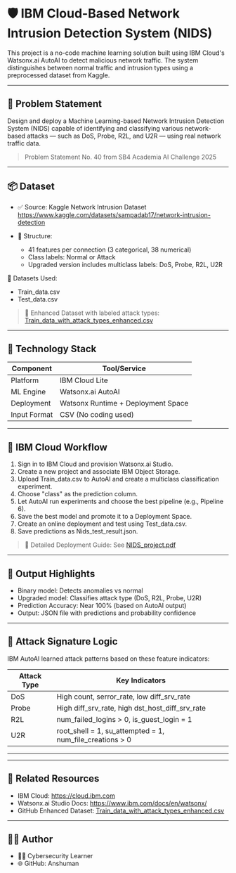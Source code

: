 <h1>🛡️ IBM Cloud-Based Network Intrusion Detection System (NIDS)</h1>

This project is a no-code machine learning solution built using IBM Cloud's Watsonx.ai AutoAI to detect malicious network traffic. The system distinguishes between normal traffic and intrusion types using a preprocessed dataset from Kaggle.

---

<h2>📌 Problem Statement</h2>

Design and deploy a Machine Learning-based Network Intrusion Detection System (NIDS) capable of identifying and classifying various network-based attacks — such as DoS, Probe, R2L, and U2R — using real network traffic data.

> Problem Statement No. 40 from SB4 Academia AI Challenge 2025

---

<h2>📦 Dataset</h2>

- ✅ Source: Kaggle Network Intrusion Dataset  
  https://www.kaggle.com/datasets/sampadab17/network-intrusion-detection

- 🧪 Structure:
  - 41 features per connection (3 categorical, 38 numerical)
  - Class labels: Normal or Attack
  - Upgraded version includes multiclass labels: DoS, Probe, R2L, U2R

📁 Datasets Used:
- Train_data.csv
- Test_data.csv

> 🔗 Enhanced Dataset with labeled attack types:  
> [Train_data_with_attack_types_enhanced.csv](https://github.com/unitedrider007/IBM-edunet-project/blob/main/Train_data_with_attack_types_enhanced.csv)

---

<h2>🧠 Technology Stack</h2>

| Component        | Tool/Service                         |
|------------------|--------------------------------------|
| Platform         | IBM Cloud Lite                      |
| ML Engine        | Watsonx.ai AutoAI                   |
| Deployment       | Watsonx Runtime + Deployment Space  |
| Input Format     | CSV (No coding used)                |

---

<h2>🚀 IBM Cloud Workflow</h2>

1. Sign in to IBM Cloud and provision Watsonx.ai Studio.
2. Create a new project and associate IBM Object Storage.
3. Upload Train_data.csv to AutoAI and create a multiclass classification experiment.
4. Choose "class" as the prediction column.
5. Let AutoAI run experiments and choose the best pipeline (e.g., Pipeline 6).
6. Save the best model and promote it to a Deployment Space.
7. Create an online deployment and test using Test_data.csv.
8. Save predictions as Nids_test_result.json.

> 🔗 Detailed Deployment Guide: See [NIDS_project.pdf](https://github.com/unitedrider007/IBM-edunet-project/blob/821d6dd230556f9d6506ff565e15bd31679cd199/NIDS_project.pdf)

---

<h2>🎯 Output Highlights</h2>

- Binary model: Detects anomalies vs normal
- Upgraded model: Classifies attack type (DoS, R2L, Probe, U2R)
- Prediction Accuracy: Near 100% (based on AutoAI output)
- Output: JSON file with predictions and probability confidence


---

<h2>🧪 Attack Signature Logic</h2>

IBM AutoAI learned attack patterns based on these feature indicators:

| Attack Type | Key Indicators |
|-------------|----------------|
| DoS         | High count, serror_rate, low diff_srv_rate |
| Probe       | High diff_srv_rate, high dst_host_diff_srv_rate |
| R2L         | num_failed_logins > 0, is_guest_login = 1 |
| U2R         | root_shell = 1, su_attempted = 1, num_file_creations > 0 |

---


---

<h2>🔗 Related Resources</h2>

- IBM Cloud: https://cloud.ibm.com  
- Watsonx.ai Studio Docs: https://www.ibm.com/docs/en/watsonx/  
- GitHub Enhanced Dataset: [Train_data_with_attack_types_enhanced.csv](https://github.com/unitedrider007/IBM-edunet-project/blob/main/Train_data_with_attack_types_enhanced.csv)
---

<h2>🙋‍♂️ Author</h2>

- 👨‍💻 Cybersecurity Learner   
- 🌐 GitHub: Anshuman
